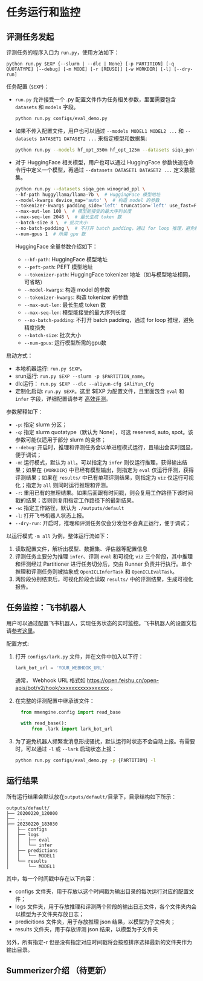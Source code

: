 # 任务运行和监控

## 评测任务发起

评测任务的程序入口为 `run.py`，使用方法如下：

```shell
python run.py $EXP {--slurm | --dlc | None} [-p PARTITION] [-q QUOTATYPE] [--debug] [-m MODE] [-r [REUSE]] [-w WORKDIR] [-l] [--dry-run]
```

任务配置 (`$EXP`)：

- `run.py` 允许接受一个 .py 配置文件作为任务相关参数，里面需要包含 `datasets` 和 `models` 字段。

  ```bash
  python run.py configs/eval_demo.py
  ```

- 如果不传入配置文件，用户也可以通过 `--models MODEL1 MODEL2 ...` 和 `--datasets DATASET1 DATASET2 ...` 来指定模型和数据集:

  ```bash
  python run.py --models hf_opt_350m hf_opt_125m --datasets siqa_gen winograd_ppl
  ```

- 对于 HuggingFace 相关模型，用户也可以通过 HuggingFace 参数快速在命令行中定义一个模型，再通过 `--datasets DATASET1 DATASET2 ...` 定义数据集。

  ```bash
  python run.py --datasets siqa_gen winograd_ppl \
  --hf-path huggyllama/llama-7b \  # HuggingFace 模型地址
  --model-kwargs device_map='auto' \  # 构造 model 的参数
  --tokenizer-kwargs padding_side='left' truncation='left' use_fast=False \  # 构造 tokenizer 的参数
  --max-out-len 100 \  # 模型能接受的最大序列长度
  --max-seq-len 2048 \  # 最长生成 token 数
  --batch-size 8 \  # 批次大小
  --no-batch-padding \  # 不打开 batch padding，通过 for loop 推理，避免精度损失
  --num-gpus 1  # 所需 gpu 数
  ```

  HuggingFace 全量参数介绍如下：

  - `--hf-path`:  HuggingFace 模型地址
  - `--peft-path`: PEFT 模型地址
  - `--tokenizer-path`: HuggingFace tokenizer 地址（如与模型地址相同，可省略）
  - `--model-kwargs`: 构造 model 的参数
  - `--tokenizer-kwargs`: 构造 tokenizer 的参数
  - `--max-out-len`: 最长生成 token 数
  - `--max-seq-len`: 模型能接受的最大序列长度
  - `--no-batch-padding`: 不打开 batch padding，通过 for loop 推理，避免精度损失
  - `--batch-size`: 批次大小
  - `--num-gpus`: 运行模型所需的gpu数

启动方式：

- 本地机器运行: `run.py $EXP`。
- srun运行: `run.py $EXP --slurm -p $PARTITION_name`。
- dlc运行： `run.py $EXP --dlc --aliyun-cfg $AliYun_Cfg`
- 定制化启动: `run.py $EXP`。这里 $EXP 为配置文件，且里面包含 `eval` 和 `infer` 字段，详细配置请参考 [高效评测](./evaluation.md)。

参数解释如下：

- `-p`: 指定 slurm 分区；
- `-q`: 指定 slurm quotatype（默认为 None），可选 reserved, auto, spot。该参数可能仅适用于部分 slurm 的变体；
- `--debug`: 开启时，推理和评测任务会以单进程模式运行，且输出会实时回显，便于调试；
- `-m`: 运行模式，默认为 `all`。可以指定为 `infer` 则仅运行推理，获得输出结果；如果在 `{WORKDIR}` 中已经有模型输出，则指定为 `eval` 仅运行评测，获得评测结果；如果在 `results/` 中已有单项评测结果，则指定为 `viz` 仅运行可视化；指定为 `all` 则同时运行推理和评测。
- `-r`: 重用已有的推理结果。如果后面跟有时间戳，则会复用工作路径下该时间戳的结果；否则则复用指定工作路径下的最新结果。
- `-w`: 指定工作路径，默认为 `./outputs/default`
- `-l`: 打开飞书机器人状态上报。
- `--dry-run`: 开启时，推理和评测任务仅会分发但不会真正运行，便于调试；

以运行模式 `-m all` 为例，整体运行流如下：

1. 读取配置文件，解析出模型、数据集、评估器等配置信息
2. 评测任务主要分为推理 `infer`、评测 `eval` 和可视化 `viz` 三个阶段，其中推理和评测经过 Partitioner 进行任务切分后，交由 Runner 负责并行执行。单个推理和评测任务则被抽象成 `OpenICLInferTask` 和 `OpenICLEvalTask`。
3. 两阶段分别结束后，可视化阶段会读取 `results/` 中的评测结果，生成可视化报告。

## 任务监控：飞书机器人

用户可以通过配置飞书机器人，实现任务状态的实时监控。飞书机器人的设置文档请[参考这里](https://open.feishu.cn/document/ukTMukTMukTM/ucTM5YjL3ETO24yNxkjN?lang=zh-CN#7a28964d)。

配置方式:

1. 打开 `configs/lark.py` 文件，并在文件中加入以下行：

   ```python
   lark_bot_url = 'YOUR_WEBHOOK_URL'
   ```

   通常， Webhook URL 格式如 https://open.feishu.cn/open-apis/bot/v2/hook/xxxxxxxxxxxxxxxxx 。

2. 在完整的评测配置中继承该文件：

   ```python
     from mmengine.config import read_base

     with read_base():
         from .lark import lark_bot_url

   ```

3. 为了避免机器人频繁发消息形成骚扰，默认运行时状态不会自动上报。有需要时，可以通过 `-l` 或 `--lark` 启动状态上报：

   ```bash
   python run.py configs/eval_demo.py -p {PARTITION} -l
   ```

## 运行结果

所有运行结果会默认放在`outputs/default/`目录下，目录结构如下所示：

```text
outputs/default/
├── 20200220_120000
├── ...
├── 20230220_183030
│   ├── configs
│   ├── logs
│   │   ├── eval
│   │   └── infer
│   ├── predictions
│   │   └── MODEL1
│   └── results
│       └── MODEL1
```

其中，每一个时间戳中存在以下内容：

- configs 文件夹，用于存放以这个时间戳为输出目录的每次运行对应的配置文件；
- logs 文件夹，用于存放推理和评测两个阶段的输出日志文件，各个文件夹内会以模型为子文件夹存放日志；
- predicitions 文件夹，用于存放推理 json 结果，以模型为子文件夹；
- results 文件夹，用于存放评测 json 结果，以模型为子文件夹

另外，所有指定-r 但是没有指定对应时间戳将会按照排序选择最新的文件夹作为输出目录。

## Summerizer介绍 （待更新）
